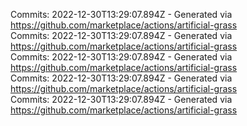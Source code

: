 Commits: 2022-12-30T13:29:07.894Z - Generated via https://github.com/marketplace/actions/artificial-grass
<br>
Commits: 2022-12-30T13:29:07.894Z - Generated via https://github.com/marketplace/actions/artificial-grass
<br>
Commits: 2022-12-30T13:29:07.894Z - Generated via https://github.com/marketplace/actions/artificial-grass
<br>
Commits: 2022-12-30T13:29:07.894Z - Generated via https://github.com/marketplace/actions/artificial-grass
<br>
Commits: 2022-12-30T13:29:07.894Z - Generated via https://github.com/marketplace/actions/artificial-grass
<br>
